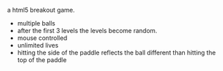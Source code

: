 a html5 breakout game.

* multiple balls
* after the first 3 levels the levels become random.
* mouse controlled
* unlimited lives
* hitting the side of the paddle reflects the ball different than hitting the top of the paddle
